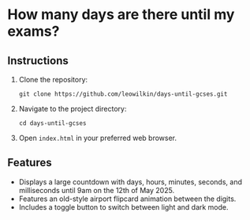 # How many days are there until my exams?

## Instructions

1. Clone the repository:
    ```
    git clone https://github.com/leowilkin/days-until-gcses.git
    ```
2. Navigate to the project directory:
    ```
    cd days-until-gcses
    ```
3. Open `index.html` in your preferred web browser.

## Features

- Displays a large countdown with days, hours, minutes, seconds, and milliseconds until 9am on the 12th of May 2025.
- Features an old-style airport flipcard animation between the digits.
- Includes a toggle button to switch between light and dark mode.
